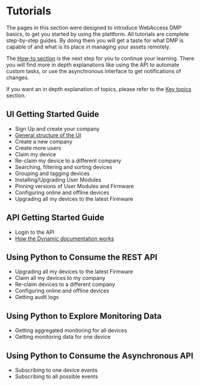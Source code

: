 # Tutorials

The pages in this section were designed to introduce WebAccess DMP basics, to get you started by using the plattform. All tutorials are complete step-by-step guides. By doing them you will get a taste for what DMP is capable of and what is its place in managing your assets remotely.

The [How-to section](/index.md#available-documentation) is the next step for you to continue your learning. There you will find more in depth explanations like using the API to automate custom tasks, or use the asynchronous interface to get notifications of changes.

If you want an in depth explanation of topics, please refer to the [Key topics](/key-topics/key-topics.md) section.

## UI Getting Started Guide
- Sign Up and create your company
- [General structure of the UI](/tutorials/ui-general-structure.md)
- Create a new company
- Create more users
- Claim my device
- Re-claim my device to a different company
- Searching, filtering and sorting devices
- Grouping and tagging devices
- Installing/Upgrading User Modules
- Pinning versions of User Modules and Firmware
- Configuring online and offline devices
- Upgrading all my devices to the latest Firmware

## API Getting Started Guide
- Login to the API
- [How the Dynamic documentation works](/tutorials/dynamic-documentation.md)

## Using Python to Consume the REST API
- Upgrading all my devices to the latest Firmware
- Claim all my devices to my company
- Re-claim devices to a different company
- Configuring online  and offline devices
- Getting audit logs

## Using Python to Explore Monitoring Data
- Getting aggregated monitoring for all devices
- Getting monitoring data for one device

## Using Python to Consume the Asynchronous API
- Subscribing to one device events
- Subscribing to all possible events